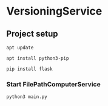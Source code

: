 # VersioningService

## Project setup
```
apt update
```
```
apt install python3-pip
```
```
pip install flask 
```

### Start FilePathComputerService
```
python3 main.py
```